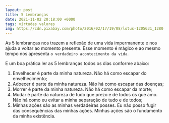 ```yaml
---
layout: post
title: 5 Lembranças
date: 2021-11-02 20:18:00 +0000
tags: virtudes valores
img: https://cdn.pixabay.com/photo/2016/02/17/19/08/lotus-1205631_1280.jpg
---
```


As 5 lembranças nos trazem a reflexão de uma vida impermanente e nos ajuda a voltar ao momento presente. Esse momento é mágico e ao mesmo tempo nos apresenta `o verdadeiro acontecimento da vida`.

E um boa prática ler as 5 lembranças todos os dias conforme abaixo: 

1. Envelhecer é parte da minha natureza. Não há como escapar do envelhecimento;
2. Adoecer é parte da minha natureza. Não há como escapar das doenças;
3. Morrer é parte da minha natureza. Não há como escapar da morte;
4. Mudar é parte da natureza de tudo que prezo e de todos os que amo. Não há como eu evitar a minha separação de tudo e de todos;
5. Minhas ações são as minhas verdadeiras posses. Eu não posso fugir das consequências das minhas ações. Minhas ações são o fundamento da minha existência.


